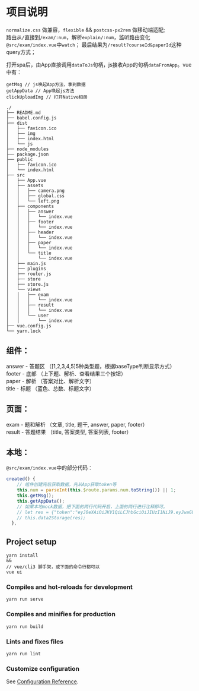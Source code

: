 # 项目说明

`normalize.css` 做兼容，`flexible` && `postcss-px2rem` 做移动端适配;  
路由从`/`直接到`/exam/:num`，解析`explain/:num`，监听路由变化`@src/exam/index.vue`中`watch`； 最后结果为`/result?courseId&paperId`这种query方式；  

打开spa后，由App直接调用`dataToJs`句柄，js接收App的句柄`dataFromApp`。vue中有：
```
getMsg // js唤起App方法，拿到数据
getAppData // App唤起js方法
clickUploadImg // 打开Native相册
```

```
./
├── README.md
├── babel.config.js
├── dist
│   ├── favicon.ico
│   ├── img
│   ├── index.html
│   └── js
├── node_modules
├── package.json
├── public
│   ├── favicon.ico
│   └── index.html
├── src
│   ├── App.vue
│   ├── assets
│   │   ├── camera.png
│   │   ├── global.css
│   │   └── left.png
│   ├── components
│   │   ├── answer
│   │   │   └── index.vue
│   │   ├── footer
│   │   │   └── index.vue
│   │   ├── header
│   │   │   └── index.vue
│   │   ├── paper
│   │   │   └── index.vue
│   │   └── title
│   │       └── index.vue
│   ├── main.js
│   ├── plugins
│   ├── router.js
│   ├── store
│   ├── store.js
│   └── views
│   │   ├── exam
│   │   │   └── index.vue
│   │   ├── result
│   │   │   └── index.vue
│   │   └── user
│   │       └── index.vue
├── vue.config.js
└── yarn.lock
```
## 组件：  
answer - 答题区 （[1,2,3,4,5]5种类型题，根据baseType判断显示方式）  
footer - 底部 （上下题、解析、查看结果三个按钮）  
paper  - 解析 （答案对比、解析文字）  
title  - 标题 （蓝色、总数、标题文字）  

## 页面：  
exam   - 题和解析 （文章, title, 题干, answer, paper, footer）  
result - 答题结果 （title, 答案类型, 答案列表, footer） 

## 本地：  
`@src/exam/index.vue`中的部分代码：  
```javascript
created() {
    // 组件创建完后获取数据，先从App获取token等
    this.num = parseInt(this.$route.params.num.toString()) || 1;
    this.getMsg();
    this.getAppData();
    // 如果本地mock数据，把下面的两行代码开启，上面的两行进行注释即可。
    // let res = {"token":"eyJ0eXAiOiJKV1QiLCJhbGciOiJIUzI1NiJ9.eyJwaG9uZSI6IjEzNTAyMTQ1OTQzIiwiZXhwIjoxNTg5Mjk3MzExfQ.ou2kwcf9hdARATIJn75jfX-rtJFih02FV3QKAvHIC0M","id":1251131102261739521,"courseId":1240774211639824386};
    // this.data2Storage(res);
  },
```

## Project setup
```
yarn install
&& 
// vue/cli3 脚手架，或下面的命令行都可以
vue ui
```

### Compiles and hot-reloads for development
```
yarn run serve
```

### Compiles and minifies for production
```
yarn run build
```

### Lints and fixes files
```
yarn run lint
```

### Customize configuration
See [Configuration Reference](https://cli.vuejs.org/config/).
